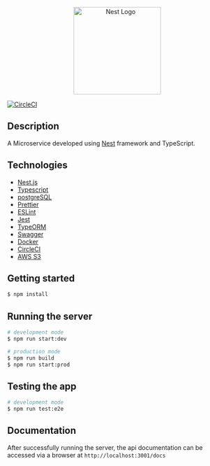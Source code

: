 <p align="center">
  <a href="http://nestjs.com/" target="blank"><img src="https://nestjs.com/img/logo-small.svg" width="200" alt="Nest Logo" /></a>
</p>



[![CircleCI](https://dl.circleci.com/status-badge/img/circleci/Aem64j1kniDjZtw5W4QRse/Crwb7Q2T22xtfF33bm1PTT/tree/main.svg?style=svg&circle-token=ba92e555ba6b022ff9f33c8435ede7b397787673)](https://dl.circleci.com/status-badge/redirect/circleci/Aem64j1kniDjZtw5W4QRse/Crwb7Q2T22xtfF33bm1PTT/tree/main)
## Description

A Microservice developed using [Nest](https://github.com/nestjs/nest) framework and TypeScript.

## Technologies


- [Nest.js](https://nestjs.com/)
- [Typescript](https://www.typescriptlang.org/)
- [postgreSQL](https://www.postgresql.org/)
- [Prettier](https://prettier.io/)
- [ESLint](https://eslint.org/)
- [Jest](https://jestjs.io/)
- [TypeORM](https://typeorm.io/)
- [Swagger](https://swagger.io/)
- [Docker](https://www.docker.com/)
- [CircleCI](https://circleci.com/)
- [AWS S3](https://docs.aws.amazon.com/AWSJavaScriptSDK/v3/latest/client/s3/)


## Getting started

```bash
$ npm install
```

## Running the server

```bash
# development mode
$ npm run start:dev

# production mode
$ npm run build
$ npm run start:prod
```

## Testing the app

```bash
# development mode
$ npm run test:e2e

```

## Documentation
After successfully running the server, the api documentation can be accessed via a browser at `http://localhost:3001/docs`
